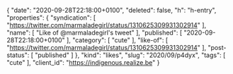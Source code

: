 {
  "date": "2020-09-28T22:18:00+0100",
  "deleted": false,
  "h": "h-entry",
  "properties": {
    "syndication": [
      "https://twitter.com/marmaladegirl/status/1310625309931302914"
    ],
    "name": [
      "Like of @marmaladegirl's tweet"
    ],
    "published": [
      "2020-09-28T22:18:00+0100"
    ],
    "category": [
      "cute"
    ],
    "like-of": [
      "https://twitter.com/marmaladegirl/status/1310625309931302914"
    ],
    "post-status": [
      "published"
    ]
  },
  "kind": "likes",
  "slug": "2020/09/p4dyx",
  "tags": [
    "cute"
  ],
  "client_id": "https://indigenous.realize.be"
}
